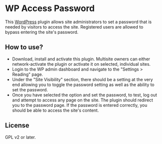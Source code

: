WP Access Password
==================

This [WordPress](http://wordpress.org) plugin allows site administrators to set a password that is needed by visitors to access the site.  Registered users are allowed to bypass entering the site's password.


How to use?
- 
* Download, install and activate this plugin.  Multisite owners can either network-activate the plugin or activate it on selected, individual sites.
* Login to the WP admin dashboard and navigate to the "Settings > Reading" page.
* Under the "Site Visibility" section, there should be a setting at the very end allowing you to toggle the password setting as well as the ability to set the password.
* Once you have selected the option and set the password, to test, log out and attempt to access any page on the site.  The plugin should redirect you to the password page.  If the password is entered correctly, you should be able to access the site's content.


License
-
GPL v2 or later.